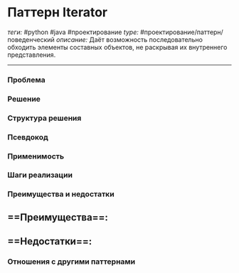 # Паттерн Iterator
*теги:* #python #java #проектирование 
*type:* #проектирование/паттерн/поведенческий
*описание:* Даёт возможность последовательно обходить элементы
составных объектов, не раскрывая их внутреннего
представления.

---
### Проблема


### Решение


### Структура решения

	
### Псевдокод


### Применимость


### Шаги реализации


### Преимущества и недостатки
==Преимущества==:
- 

==Недостатки==:
- 

### Отношения с другими паттернами 
